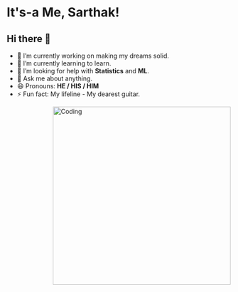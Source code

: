 # It's-a Me, Sarthak!
## Hi there 👋


- 🔭 I’m currently working on making my dreams solid.
- 🌱 I’m currently learning to learn.
- 🤔 I’m looking for help with **Statistics** and **ML**.
- 💬 Ask me about anything.
- 😄 Pronouns: **HE / HIS / HIM**
- ⚡ Fun fact: My lifeline - My dearest guitar.


<img align="right" alt="Coding" width="400" src="https://res.cloudinary.com/practicaldev/image/fetch/s--sNXjzc6P--/c_limit%2Cf_auto%2Cfl_progressive%2Cq_66%2Cw_880/https://media1.tenor.com/images/0c34272909ee2a4db5606a014082312b/tenor.gif%3Fitemid%3D15828752">

<!--
**TheoDnJLo/TheoDnJLo** is a ✨ _special_ ✨ repository because its `README.md` (this file) appears on your GitHub profile.

Here are some ideas to get you started:

- 🔭 I’m currently working on ...
- 🌱 I’m currently learning ...
- 👯 I’m looking to collaborate on ...
- 🤔 I’m looking for help with ...
- 💬 Ask me about ...
- 📫 How to reach me: ...
- 😄 Pronouns: ...
- ⚡ Fun fact: ...
-->
